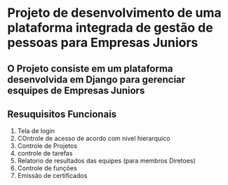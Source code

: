 # Projeto de desenvolvimento de uma plataforma integrada de gestão de pessoas para Empresas Juniors

## O Projeto consiste em um plataforma desenvolvida em Django para gerenciar esquipes de Empresas Juniors

## Resuquisitos Funcionais
1. Tela de login
2. COntrole de acesso de acordo com nivel hierarquico
3. Controle de Projetos
4. controle de tarefas
5. Relatorio de resultados das equipes (para membros Diretoes)
6. Controle de funções
7. Emissão de certificados

